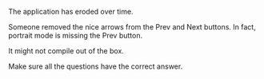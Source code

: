 The application has eroded over time.

Someone removed the nice arrows from the Prev and Next buttons. In fact, portrait mode is missing the Prev button.

It might not compile out of the box.

Make sure all the questions have the correct answer.
